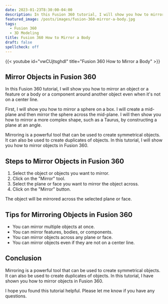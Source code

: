 ```yaml
---
date: 2023-01-23T8:30:00-04:00
description: In this Fusion 360 tutorial, I will show you how to mirror an object or a feature or a body or a component around another object even when it's not on a center line.
featured_image: /posts/images/fusion-360-mirror-a-body.jpg
tags:
  - Fusion 360
  - 3D Modeling
title: Fusion 360 How to Mirror a Body
draft: false
spellcheck: off
---
```


{{< youtube id="vwCUjtsghdI" title="Fusion 360 How to Mirror a Body" >}}

## Mirror Objects in Fusion 360

In this Fusion 360 tutorial, I will show you how to mirror an object or a feature or a body or a component around another object even when it's not on a center line.

First, I will show you how to mirror a sphere on a box. I will create a mid-plane and then mirror the sphere across the mid-plane. I will then show you how to mirror a more complex shape, such as a Taurus, by constructing a plane at an angle.

Mirroring is a powerful tool that can be used to create symmetrical objects. It can also be used to create duplicates of objects. In this tutorial, I will show you how to mirror objects in Fusion 360.

## Steps to Mirror Objects in Fusion 360

1. Select the object or objects you want to mirror.
2. Click on the "Mirror" tool.
3. Select the plane or face you want to mirror the object across.
4. Click on the "Mirror" button.

The object will be mirrored across the selected plane or face.

## Tips for Mirroring Objects in Fusion 360

- You can mirror multiple objects at once.
- You can mirror features, bodies, or components.
- You can mirror objects across any plane or face.
- You can mirror objects even if they are not on a center line.

## Conclusion

Mirroring is a powerful tool that can be used to create symmetrical objects. It can also be used to create duplicates of objects. In this tutorial, I have shown you how to mirror objects in Fusion 360.

I hope you found this tutorial helpful. Please let me know if you have any questions.

